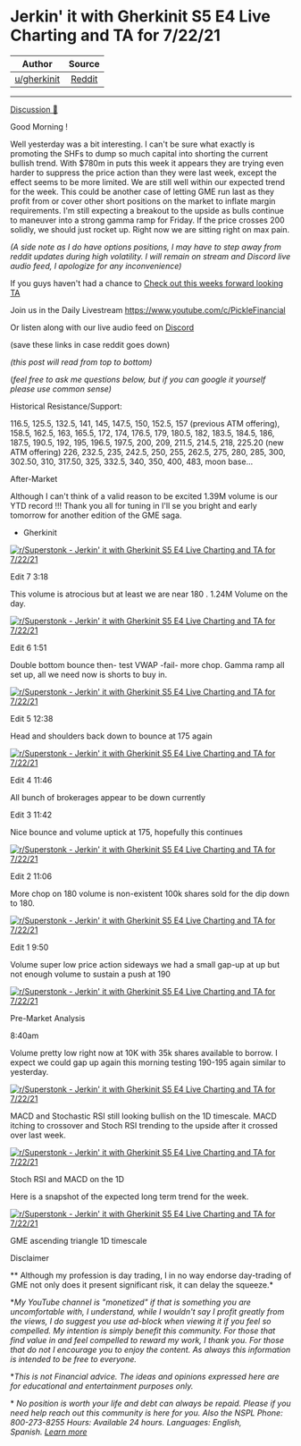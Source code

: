 Jerkin' it with Gherkinit S5 E4 Live Charting and TA for 7/22/21
================================================================

| Author      | Source | 
|  :----:     |    :----:   |        
| [u/gherkinit](https://www.reddit.com/user/gherkinit/) | [Reddit](https://www.reddit.com/r/Superstonk/comments/opd048/jerkin_it_with_gherkinit_s5_e4_live_charting_and/) |

---

[Discussion 🦍](https://www.reddit.com/r/Superstonk/search?q=flair_name%3A%22Discussion%20%F0%9F%A6%8D%22&restrict_sr=1)

Good Morning !

Well yesterday was a bit interesting. I can't be sure what exactly is promoting the SHFs to dump so much capital into shorting the current bullish trend. With $780m in puts this week it appears they are trying even harder to suppress the price action than they were last week, except the effect seems to be more limited. We are still well within our expected trend for the week. This could be another case of letting GME run last as they profit from or cover other short positions on the market to inflate margin requirements. I'm still expecting a breakout to the upside as bulls continue to maneuver into a strong gamma ramp for Friday. If the price crosses 200 solidly, we should just rocket up. Right now we are sitting right on max pain.

*(A side note as I do have options positions, I may have to step away from reddit updates during high volatility. I will remain on stream and Discord live audio feed, I apologize for any inconvenience)*

If you guys haven't had a chance to [Check out this weeks forward looking TA](https://www.reddit.com/r/Superstonk/comments/on0b81/jerkin_it_with_gherkinit_forward_looking_ta_for/)

Join us in the Daily Livestream <https://www.youtube.com/c/PickleFinancial>

Or listen along with our live audio feed on [Discord](https://discord.gg/HbqnUVsSrH)

(save these links in case reddit goes down)

*(this post will read from top to bottom)*

(*feel free to ask me questions below, but if you can google it yourself please use common sense)*

Historical Resistance/Support:

116.5, 125.5, 132.5, 141, 145, 147.5, 150, 152.5, 157 (previous ATM offering), 158.5, 162.5, 163, 165.5, 172, 174, 176.5, 179, 180.5, 182, 183.5, 184.5, 186, 187.5, 190.5, 192, 195, 196.5, 197.5, 200, 209, 211.5, 214.5, 218, 225.20 (new ATM offering) 226, 232.5, 235, 242.5, 250, 255, 262.5, 275, 280, 285, 300, 302.50, 310, 317.50, 325, 332.5, 340, 350, 400, 483, moon base...

After-Market

Although I can't think of a valid reason to be excited 1.39M volume is our YTD record !!! Thank you all for tuning in I'll se you bright and early tomorrow for another edition of the GME saga.

- Gherkinit

[![r/Superstonk - Jerkin' it with Gherkinit S5 E4 Live Charting and TA for 7/22/21](https://preview.redd.it/t5pggg3lltc71.png?width=708&format=png&auto=webp&s=29b7aee02c3ac1d50d4819fc04998e5ca63d72d6)](https://preview.redd.it/t5pggg3lltc71.png?width=708&format=png&auto=webp&s=29b7aee02c3ac1d50d4819fc04998e5ca63d72d6)

Edit 7 3:18

This volume is atrocious but at least we are near 180 . 1.24M Volume on the day.

[![r/Superstonk - Jerkin' it with Gherkinit S5 E4 Live Charting and TA for 7/22/21](https://preview.redd.it/i0fb0ldzdtc71.png?width=1616&format=png&auto=webp&s=7d1b0629bb953d7b67f43b608d84884682e90e3c)](https://preview.redd.it/i0fb0ldzdtc71.png?width=1616&format=png&auto=webp&s=7d1b0629bb953d7b67f43b608d84884682e90e3c)

Edit 6 1:51

Double bottom bounce then- test VWAP -fail- more chop. Gamma ramp all set up, all we need now is shorts to buy in.

[![r/Superstonk - Jerkin' it with Gherkinit S5 E4 Live Charting and TA for 7/22/21](https://preview.redd.it/uva49q98ysc71.png?width=1589&format=png&auto=webp&s=c2782537cebf01e64209f88da6f27f22256f626b)](https://preview.redd.it/uva49q98ysc71.png?width=1589&format=png&auto=webp&s=c2782537cebf01e64209f88da6f27f22256f626b)

Edit 5 12:38

Head and shoulders back down to bounce at 175 again

[![r/Superstonk - Jerkin' it with Gherkinit S5 E4 Live Charting and TA for 7/22/21](https://preview.redd.it/8ukoobfijsc71.png?width=1613&format=png&auto=webp&s=6f8a479bee60307152a9331f8b69cc8deafa0f84)](https://preview.redd.it/8ukoobfijsc71.png?width=1613&format=png&auto=webp&s=6f8a479bee60307152a9331f8b69cc8deafa0f84)

Edit 4 11:46

All bunch of brokerages appear to be down currently

Edit 3 11:42

Nice bounce and volume uptick at 175, hopefully this continues

[![r/Superstonk - Jerkin' it with Gherkinit S5 E4 Live Charting and TA for 7/22/21](https://preview.redd.it/lwghq0mdbsc71.png?width=1598&format=png&auto=webp&s=caac0507d1681d63f99e8dba5af6d686820be7b2)](https://preview.redd.it/lwghq0mdbsc71.png?width=1598&format=png&auto=webp&s=caac0507d1681d63f99e8dba5af6d686820be7b2)

Edit 2 11:06

More chop on 180 volume is non-existent 100k shares sold for the dip down to 180.

[![r/Superstonk - Jerkin' it with Gherkinit S5 E4 Live Charting and TA for 7/22/21](https://preview.redd.it/ugljwe0w4sc71.png?width=1591&format=png&auto=webp&s=2685690f734d57c03785c135c9593ddad14cf49f)](https://preview.redd.it/ugljwe0w4sc71.png?width=1591&format=png&auto=webp&s=2685690f734d57c03785c135c9593ddad14cf49f)

Edit 1 9:50

Volume super low price action sideways we had a small gap-up at up but not enough volume to sustain a push at 190

[![r/Superstonk - Jerkin' it with Gherkinit S5 E4 Live Charting and TA for 7/22/21](https://preview.redd.it/uxja5emfrrc71.png?width=1607&format=png&auto=webp&s=839db132a8a9efd088f615018c1da91453b586b1)](https://preview.redd.it/uxja5emfrrc71.png?width=1607&format=png&auto=webp&s=839db132a8a9efd088f615018c1da91453b586b1)

Pre-Market Analysis

8:40am

Volume pretty low right now at 10K with 35k shares available to borrow. I expect we could gap up again this morning testing 190-195 again similar to yesterday.

[![r/Superstonk - Jerkin' it with Gherkinit S5 E4 Live Charting and TA for 7/22/21](https://preview.redd.it/l96reyrderc71.png?width=1610&format=png&auto=webp&s=480eeb4fff5fb09c71584e6b66395f7de4f4b362)](https://preview.redd.it/l96reyrderc71.png?width=1610&format=png&auto=webp&s=480eeb4fff5fb09c71584e6b66395f7de4f4b362)

MACD and Stochastic RSI still looking bullish on the 1D timescale. MACD itching to crossover and Stoch RSI trending to the upside after it crossed over last week.

[![r/Superstonk - Jerkin' it with Gherkinit S5 E4 Live Charting and TA for 7/22/21](https://preview.redd.it/vj21p854drc71.png?width=1607&format=png&auto=webp&s=825c2135cefbcc4c20208cea631c09957482aa5d)](https://preview.redd.it/vj21p854drc71.png?width=1607&format=png&auto=webp&s=825c2135cefbcc4c20208cea631c09957482aa5d)

Stoch RSI and MACD on the 1D

Here is a snapshot of the expected long term trend for the week.

[![r/Superstonk - Jerkin' it with Gherkinit S5 E4 Live Charting and TA for 7/22/21](https://preview.redd.it/pfnw2wxydrc71.png?width=2450&format=png&auto=webp&s=fbf54a151c817b263d7594c0b0e4c2b887ebcd04)](https://preview.redd.it/pfnw2wxydrc71.png?width=2450&format=png&auto=webp&s=fbf54a151c817b263d7594c0b0e4c2b887ebcd04)

GME ascending triangle 1D timescale

Disclaimer

** Although my profession is day trading, I in no way endorse day-trading of GME not only does it present significant risk, it can delay the squeeze.*

**My YouTube channel is "monetized" if that is something you are uncomfortable with, I understand, while I wouldn't say I profit greatly from the views, I do suggest you use ad-block when viewing it if you feel so compelled.* *My intention is simply benefit this community. For those that find value in and feel compelled to reward my work, I thank you. For those that do not I encourage you to enjoy the content. As always this information is intended to be free to everyone.*

**This is not Financial advice. The ideas and opinions expressed here are for educational and entertainment purposes only.*

* *No position is worth your life and debt can always be repaid. Please if you need help reach out this community is here for you. Also the NSPL Phone: 800-273-8255 Hours: Available 24 hours. Languages: English, Spanish.* [*Learn more*](https://suicidepreventionlifeline.org/)

